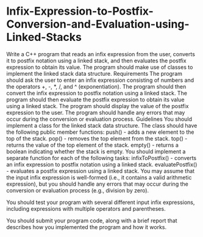 # Infix-Expression-to-Postfix-Conversion-and-Evaluation-using-Linked-Stacks
Write a C++ program that reads an infix expression from the user, converts it to postfix notation using a linked stack, and then evaluates the postfix expression to obtain its value. The program should make use of classes to implement the linked stack data structure.
Requirements
The program should ask the user to enter an infix expression consisting of numbers and the operators +, -, *, /, and ^ (exponentiation).
The program should then convert the infix expression to postfix notation using a linked stack.
The program should then evaluate the postfix expression to obtain its value using a linked stack.
The program should display the value of the postfix expression to the user.
The program should handle any errors that may occur during the conversion or evaluation process.
Guidelines
You should implement a class for the linked stack data structure. The class should have the following public member functions:
push() - adds a new element to the top of the stack.
pop() - removes the top element from the stack.
top() - returns the value of the top element of the stack.
empty() - returns a boolean indicating whether the stack is empty.
You should implement a separate function for each of the following tasks:
infixToPostfix() - converts an infix expression to postfix notation using a linked stack.
evaluatePostfix() - evaluates a postfix expression using a linked stack.
You may assume that the input infix expression is well-formed (i.e., it contains a valid arithmetic expression), but you should handle any errors that may occur during the conversion or evaluation process (e.g., division by zero).

You should test your program with several different input infix expressions, including expressions with multiple operators and parentheses.

You should submit your program code, along with a brief report that describes how you implemented the program and how it works.
